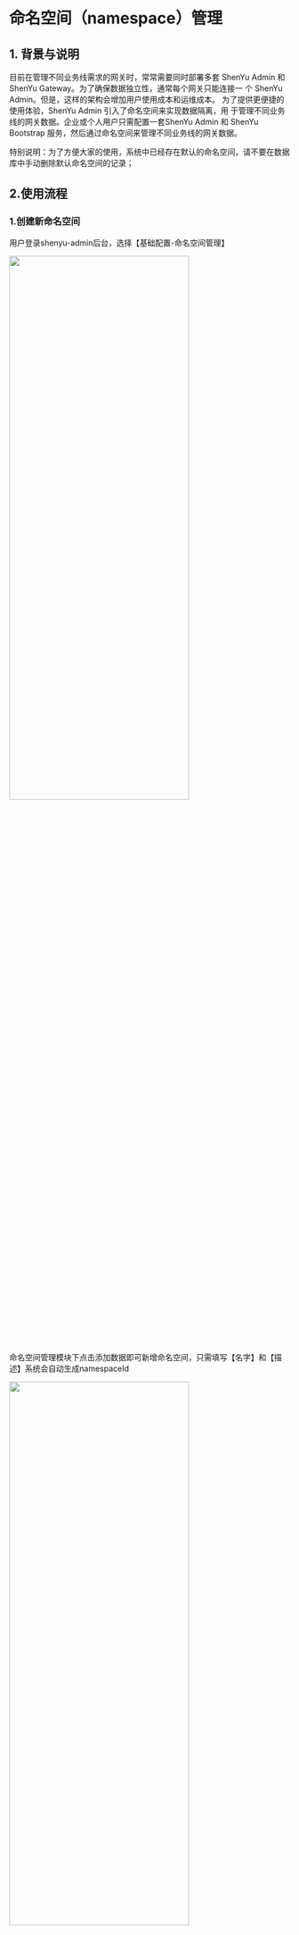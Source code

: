 # 命名空间（namespace）管理

## 1. 背景与说明

目前在管理不同业务线需求的网关时，常常需要同时部署多套 ShenYu Admin 和 ShenYu Gateway。为了确保数据独立性，通常每个网关只能连接一 个 ShenYu Admin。但是，这样的架构会增加用户使用成本和运维成本。 为了提供更便捷的使用体验，ShenYu Admin 引入了命名空间来实现数据隔离，用 于管理不同业务线的网关数据。企业或个人用户只需配置一套ShenYu Admin 和 ShenYu Bootstrap 服务，然后通过命名空间来管理不同业务线的网关数据。

特别说明：为了方便大家的使用，系统中已经存在默认的命名空间，请不要在数据库中手动删除默认命名空间的记录；

## 2.使用流程

### 1.创建新命名空间

用户登录shenyu-admin后台，选择【基础配置-命名空间管理】

<img src="/img/shenyu/basicConfig/namepsace/namespace-manager.png" width="80%" height="50%" />

命名空间管理模块下点击添加数据即可新增命名空间，只需填写【名字】和【描述】系统会自动生成namespaceId

<img src="/img/shenyu/basicConfig/namepsace/namespace-add.png" width="80%" height="50%" />

创建成功后会自动生成唯一namespaceId

<img src="/img/shenyu/basicConfig/namepsace/namespace-Id.png" width="80%" height="50%" />

### 2.下游服务配置命名空间（shenyu-client）

得到namespaceId以后，我们可以在下游服务（已经引入shenyu-client），配置文件中配置单个或多个namespaceId

<img src="/img/shenyu/basicConfig/namepsace/namespace-shenyu-client.png" width="80%" height="50%" />

### 3.管理命名空间下的数据

在Shenyu-client的数据注册到Shenyu-admin指定的命名空间下后。在后台管理端中，支持命名空间隔离的网关数据，用户可以通过右上角按钮切换到不同命名空间下进行操作

<img src="/img/shenyu/basicConfig/namepsace/namespace-divide.png" width="80%" height="50%" />

### 4.网关配置命名空间（bootstrap）

注意：一个网关只能绑定唯一namespaceId

<img src="/img/shenyu/basicConfig/namepsace/namespace-bootstrap.png" width="80%" height="50%" />

## 3.重要改动说明

#### 1.旧版本的【插件】的概念已经变成【插件模板】概念，现在的【插件】模型已经是命名空间下的插件，而在数据库中【插件模板】对应plugin表，【插件】对应namespace_plugin_rel 表

#### 2.Apidoc模块已经与selector、Rule等解绑

